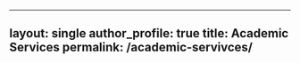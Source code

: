 
---
layout: single
author_profile: true
title: Academic Services
permalink: /academic-servivces/
---
